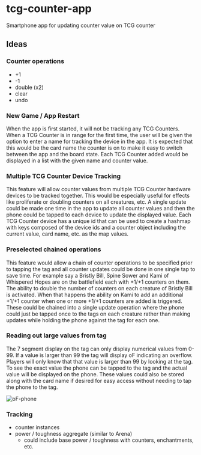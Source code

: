 # tcg-counter-app
Smartphone app for updating counter value on TCG counter

## Ideas

### Counter operations

- +1
- -1
- double (x2)
- clear
- undo

### New Game / App Restart

When the app is first started, it will not be tracking any TCG Counters. When a TCG Counter is in range for the first time, the user will be given the option to enter a name for tracking the device in the app. It is expected that this would be the card name the counter is on to make it easy to switch between the app and the board state. Each TCG Counter added would be displayed in a list with the given name and counter value.

### Multiple TCG Counter Device Tracking

This feature will allow counter values from multiple TCG Counter hardware devices to be tracked together. This would be especially useful for effects like proliferate or doubling counters on all creatures, etc. A single update could be made one time in the app to update all counter values and then the phone could be tapped to each device to update the displayed value. Each TCG Counter device has a unique id that can be used to create a hashmap with keys composed of the device ids and a counter object including the current value, card name, etc. as the map values. 

### Preselected chained operations

This feature would allow a chain of counter operations to be specified prior to tapping the tag and all counter updates could be done in one single tap to save time. For example say a Bristly Bill, Spine Sower and Kami of Whispered Hopes are on the battlefield each with +1/+1 counters on them. The ability to double the number of counters on each creature of Bristly Bill is activated. When that happens the ability on Kami to add an additional +1/+1 counter when one or more +1/+1 counters are added is triggered. These could be chained into a single update operation where the phone could just be tapped once to the tags on each creature rather than making updates while holding the phone against the tag for each one.

### Reading out large values from tag

The 7 segment display on the tag can only display numerical values from 0-99. If a value is larger than 99 the tag will display oF indicating an overflow. Players will only know that that value is larger than 99 by looking at the tag. To see the exact value the phone can be tapped to the tag and the actual value will be displayed on the phone. These values could also be stored along with the card name if desired for easy access without needing to tap the phone to the tag.

![oF-phone](https://github.com/user-attachments/assets/116c31b3-7aad-4ab9-a167-19b345e73ca3)

### Tracking

- counter instances
- power / toughness aggregate (similar to Arena)
  - could include base power / toughness with counters, enchantments, etc.
